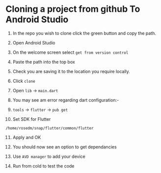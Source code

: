 # Cloning a project from github To Android Studio

1. In the repo you wish to clone click the green button and copy the path.

2. Open Android Studio

3. On the welcome screen select `get from version control`

4. Paste the path into the top box

5. Check you are saving it to the location you require locally.

6. Click `clone`

7. Open `lib` -> `main.dart`

8. You may see am error regarding dart configuration:-

9. `tools` -> `flutter` -> `pub get`

10. Set SDK for Flutter

`/home/rosedm/snap/flutter/common/flutter`

11. Apply and OK

12. You should now see an option to get dependancies

13. Use `AVD manager` to add your device

14. Run from cold to test the code

